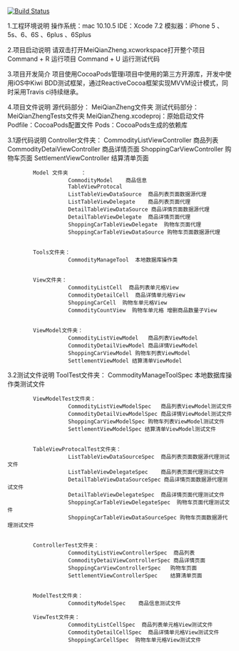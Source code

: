 [![Build Status](https://travis-ci.org/Meihualu/meiqianzheng-iOSApp.svg?branch=master)](https://travis-ci.org/Meihualu/meiqianzheng-iOSApp)
 
 1.工程环境说明
            操作系统：mac 10.10.5
            IDE：Xcode 7.2 
            模拟器：iPhone 5 、5s、6、6S 、6plus 、6Splus
 
 2.项目启动说明
            请双击打开MeiQianZheng.xcworkspace打开整个项目
            Command + R 运行项目
            Command + U 运行测试代码
 
 3.项目开发简介
            项目使用CocoaPods管理i项目中使用的第三方开源库，开发中使用iOS中Kiwi BDD测试框架，通过ReactiveCocoa框架实现MVVM设计模式，同时采用Travis ci持续继承。
 
 4.项目文件说明
            源代码部分：     MeiQianZheng文件夹
            测试代码部分：   MeiQianZhengTests文件夹
            MeiQianZheng.xcodeproj：原始启动文件
            Podfile：CocoaPods配置文件
            Pods：CocoaPods生成的依赖库  
 
 3.1源代码说明
            Controller文件夹： 
            CommodityListViewController  商品列表
            CommodityDetaiViewController 商品详情页面
            ShoppingCarViewController   购物车页面
            SettlementViewController    结算清单页面
 
 
            Model 文件夹    ：  
                       CommodityModel    商品信息
                       TableViewProtocal
                       ListTableViewDataSource  商品列表页面数据源代理
                       ListTableViewDelegate    商品列表页面代理
                       DetailTableViewDataSource 商品详情页面数据源代理
                       DetailTableViewDelegate  商品详情页面代理
                       ShoppingCarTableViewDelegate  购物车页面代理
                       ShoppingCarTableViewDataSource 购物车页面数据源代理
 
 
            Tools文件夹：
                       CommodityManageTool  本地数据库操作类
 
 
            View文件夹：
                       CommodityListCell  商品列表单元格View
                       CommodityDetailCell  商品详情单元格View
                       ShoppingCarCell  购物车单元格View
                       CommodityCountView  购物车单元格 增删商品数量子View
 
 
            ViewModel文件夹：
                       CommodityListViewModel   商品列表ViewModel
                       CommodityDetailViewModel 商品详情ViewModel
                       ShoppingCarViewModel 购物车列表ViewModel
                       SettlementViewModel 结算清单ViewModel
 
 3.2测试文件说明
            ToolTest文件夹：
                       CommodityManageToolSpec  本地数据库操作类测试文件
 
 
            ViewModelTest文件夹：
                       CommodityListViewModelSpec   商品列表ViewModel测试文件
                       CommodityDetailViewModelSpec 商品详情ViewModel测试文件
                       ShoppingCarViewModelSpec 购物车列表ViewModel测试文件
                       SettlementViewModelSpec 结算清单ViewModel测试文件
 
 
            TableViewProtocalTest文件夹：
                       ListTableViewDataSourceSpec  商品列表页面数据源代理测试文件
                       ListTableViewDelegateSpec    商品列表页面代理测试文件
                       DetailTableViewDataSourceSpec 商品详情页面数据源代理测试文件
                       DetailTableViewDelegateSpec  商品详情页面代理测试文件
                       ShoppingCarTableViewDelegateSpec  购物车页面代理测试文件
                       ShoppingCarTableViewDataSourceSpec 购物车页面数据源代理测试文件  
 
 
            ControllerTest文件夹：
                       CommodityListViewControllerSpec  商品列表
                       CommodityDetaiViewControllerSpec 商品详情页面
                       ShoppingCarViewControllerSpec   购物车页面
                       SettlementViewControllerSpec    结算清单页面
 
 
            ModelTest文件夹：
                       CommodityModelSpec    商品信息测试文件
 
            ViewTest文件夹：
                       CommodityListCellSpec  商品列表单元格View测试文件
                       CommodityDetailCellSpec  商品详情单元格View测试文件
                       ShoppingCarCellSpec  购物车单元格View测试文件
 
 
 
 
 

